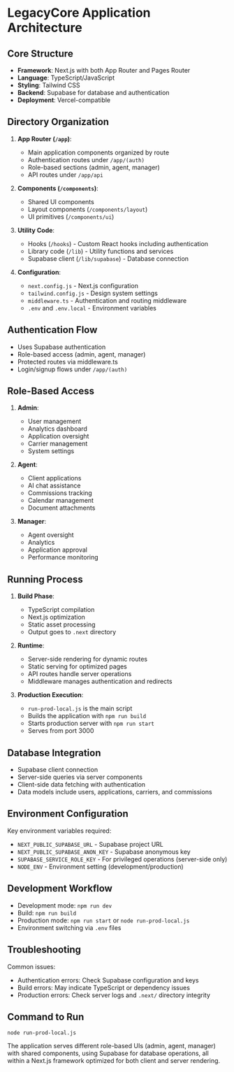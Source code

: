 # LegacyCore Application Architecture

## Core Structure
- **Framework**: Next.js with both App Router and Pages Router
- **Language**: TypeScript/JavaScript
- **Styling**: Tailwind CSS
- **Backend**: Supabase for database and authentication
- **Deployment**: Vercel-compatible

## Directory Organization

1. **App Router (`/app`)**:
   - Main application components organized by route
   - Authentication routes under `/app/(auth)`
   - Role-based sections (admin, agent, manager)
   - API routes under `/app/api`

2. **Components (`/components`)**:
   - Shared UI components
   - Layout components (`/components/layout`)
   - UI primitives (`/components/ui`)

3. **Utility Code**:
   - Hooks (`/hooks`) - Custom React hooks including authentication
   - Library code (`/lib`) - Utility functions and services
   - Supabase client (`/lib/supabase`) - Database connection

4. **Configuration**:
   - `next.config.js` - Next.js configuration
   - `tailwind.config.js` - Design system settings
   - `middleware.ts` - Authentication and routing middleware
   - `.env` and `.env.local` - Environment variables

## Authentication Flow
- Uses Supabase authentication
- Role-based access (admin, agent, manager)
- Protected routes via middleware.ts
- Login/signup flows under `/app/(auth)`

## Role-Based Access

1. **Admin**:
   - User management
   - Analytics dashboard
   - Application oversight
   - Carrier management
   - System settings

2. **Agent**:
   - Client applications
   - AI chat assistance
   - Commissions tracking
   - Calendar management
   - Document attachments

3. **Manager**:
   - Agent oversight
   - Analytics
   - Application approval
   - Performance monitoring

## Running Process

1. **Build Phase**:
   - TypeScript compilation
   - Next.js optimization
   - Static asset processing
   - Output goes to `.next` directory

2. **Runtime**:
   - Server-side rendering for dynamic routes
   - Static serving for optimized pages
   - API routes handle server operations
   - Middleware manages authentication and redirects

3. **Production Execution**:
   - `run-prod-local.js` is the main script
   - Builds the application with `npm run build`
   - Starts production server with `npm run start`
   - Serves from port 3000

## Database Integration
- Supabase client connection
- Server-side queries via server components
- Client-side data fetching with authentication
- Data models include users, applications, carriers, and commissions

## Environment Configuration
Key environment variables required:
- `NEXT_PUBLIC_SUPABASE_URL` - Supabase project URL
- `NEXT_PUBLIC_SUPABASE_ANON_KEY` - Supabase anonymous key
- `SUPABASE_SERVICE_ROLE_KEY` - For privileged operations (server-side only)
- `NODE_ENV` - Environment setting (development/production)

## Development Workflow
- Development mode: `npm run dev`
- Build: `npm run build`
- Production mode: `npm run start` or `node run-prod-local.js`
- Environment switching via `.env` files

## Troubleshooting
Common issues:
- Authentication errors: Check Supabase configuration and keys
- Build errors: May indicate TypeScript or dependency issues
- Production errors: Check server logs and `.next/` directory integrity

## Command to Run
```
node run-prod-local.js
```

The application serves different role-based UIs (admin, agent, manager) with shared components, using Supabase for database operations, all within a Next.js framework optimized for both client and server rendering. 